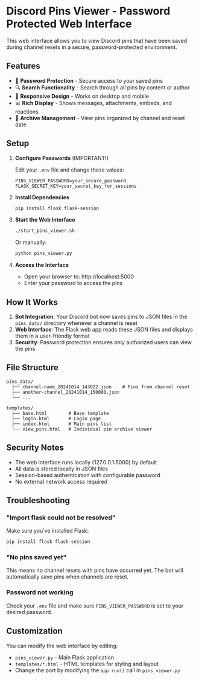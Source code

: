 # Discord Pins Viewer - Password Protected Web Interface

This web interface allows you to view Discord pins that have been saved during channel resets in a secure, password-protected environment.

## Features

- 🔐 **Password Protection** - Secure access to your saved pins
- 🔍 **Search Functionality** - Search through all pins by content or author
- 📱 **Responsive Design** - Works on desktop and mobile
- 📊 **Rich Display** - Shows messages, attachments, embeds, and reactions
- 📅 **Archive Management** - View pins organized by channel and reset date

## Setup

1. **Configure Passwords** (IMPORTANT!)
   
   Edit your `.env` file and change these values:
   ```
   PINS_VIEWER_PASSWORD=your_secure_password
   FLASK_SECRET_KEY=your_secret_key_for_sessions
   ```

2. **Install Dependencies**
   ```bash
   pip install flask flask-session
   ```

3. **Start the Web Interface**
   ```bash
   ./start_pins_viewer.sh
   ```
   
   Or manually:
   ```bash
   python pins_viewer.py
   ```

4. **Access the Interface**
   - Open your browser to: http://localhost:5000
   - Enter your password to access the pins

## How It Works

1. **Bot Integration**: Your Discord bot now saves pins to JSON files in the `pins_data/` directory whenever a channel is reset
2. **Web Interface**: The Flask web app reads these JSON files and displays them in a user-friendly format
3. **Security**: Password protection ensures only authorized users can view the pins

## File Structure

```
pins_data/
  ├── channel-name_20241014_143022.json    # Pins from channel reset
  ├── another-channel_20241014_150000.json
  └── ...

templates/
  ├── base.html        # Base template
  ├── login.html       # Login page
  ├── index.html       # Main pins list
  └── view_pins.html   # Individual pin archive viewer
```

## Security Notes

- The web interface runs locally (127.0.0.1:5000) by default
- All data is stored locally in JSON files
- Session-based authentication with configurable password
- No external network access required

## Troubleshooting

### "Import flask could not be resolved"
Make sure you've installed Flask:
```bash
pip install flask flask-session
```

### "No pins saved yet"
This means no channel resets with pins have occurred yet. The bot will automatically save pins when channels are reset.

### Password not working
Check your `.env` file and make sure `PINS_VIEWER_PASSWORD` is set to your desired password.

## Customization

You can modify the web interface by editing:
- `pins_viewer.py` - Main Flask application
- `templates/*.html` - HTML templates for styling and layout
- Change the port by modifying the `app.run()` call in `pins_viewer.py`